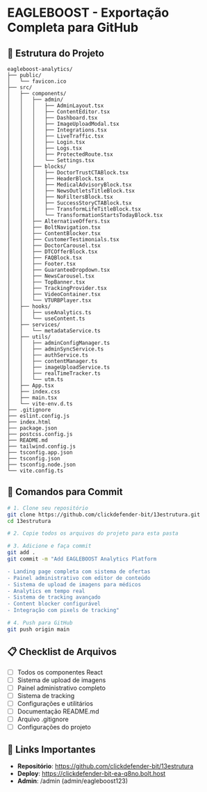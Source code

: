 # EAGLEBOOST - Exportação Completa para GitHub

## 📁 Estrutura do Projeto

```
eagleboost-analytics/
├── public/
│   └── favicon.ico
├── src/
│   ├── components/
│   │   ├── admin/
│   │   │   ├── AdminLayout.tsx
│   │   │   ├── ContentEditor.tsx
│   │   │   ├── Dashboard.tsx
│   │   │   ├── ImageUploadModal.tsx
│   │   │   ├── Integrations.tsx
│   │   │   ├── LiveTraffic.tsx
│   │   │   ├── Login.tsx
│   │   │   ├── Logs.tsx
│   │   │   ├── ProtectedRoute.tsx
│   │   │   └── Settings.tsx
│   │   ├── blocks/
│   │   │   ├── DoctorTrustCTABlock.tsx
│   │   │   ├── HeaderBlock.tsx
│   │   │   ├── MedicalAdvisoryBlock.tsx
│   │   │   ├── NewsOutletsTitleBlock.tsx
│   │   │   ├── NoFiltersBlock.tsx
│   │   │   ├── SuccessStoryCTABlock.tsx
│   │   │   ├── TransformLifeTitleBlock.tsx
│   │   │   └── TransformationStartsTodayBlock.tsx
│   │   ├── AlternativeOffers.tsx
│   │   ├── BoltNavigation.tsx
│   │   ├── ContentBlocker.tsx
│   │   ├── CustomerTestimonials.tsx
│   │   ├── DoctorCarousel.tsx
│   │   ├── DTCOfferBlock.tsx
│   │   ├── FAQBlock.tsx
│   │   ├── Footer.tsx
│   │   ├── GuaranteeDropdown.tsx
│   │   ├── NewsCarousel.tsx
│   │   ├── TopBanner.tsx
│   │   ├── TrackingProvider.tsx
│   │   ├── VideoContainer.tsx
│   │   └── VTURBPlayer.tsx
│   ├── hooks/
│   │   ├── useAnalytics.ts
│   │   └── useContent.ts
│   ├── services/
│   │   └── metadataService.ts
│   ├── utils/
│   │   ├── adminConfigManager.ts
│   │   ├── adminSyncService.ts
│   │   ├── authService.ts
│   │   ├── contentManager.ts
│   │   ├── imageUploadService.ts
│   │   ├── realTimeTracker.ts
│   │   └── utm.ts
│   ├── App.tsx
│   ├── index.css
│   ├── main.tsx
│   └── vite-env.d.ts
├── .gitignore
├── eslint.config.js
├── index.html
├── package.json
├── postcss.config.js
├── README.md
├── tailwind.config.js
├── tsconfig.app.json
├── tsconfig.json
├── tsconfig.node.json
└── vite.config.ts
```

## 🚀 Comandos para Commit

```bash
# 1. Clone seu repositório
git clone https://github.com/clickdefender-bit/13estrutura.git
cd 13estrutura

# 2. Copie todos os arquivos do projeto para esta pasta

# 3. Adicione e faça commit
git add .
git commit -m "Add EAGLEBOOST Analytics Platform

- Landing page completa com sistema de ofertas
- Painel administrativo com editor de conteúdo  
- Sistema de upload de imagens para médicos
- Analytics em tempo real
- Sistema de tracking avançado
- Content blocker configurável
- Integração com pixels de tracking"

# 4. Push para GitHub
git push origin main
```

## 📋 Checklist de Arquivos

- [ ] Todos os componentes React
- [ ] Sistema de upload de imagens
- [ ] Painel administrativo completo
- [ ] Sistema de tracking
- [ ] Configurações e utilitários
- [ ] Documentação README.md
- [ ] Arquivo .gitignore
- [ ] Configurações do projeto

## 🔗 Links Importantes

- **Repositório**: https://github.com/clickdefender-bit/13estrutura
- **Deploy**: https://clickdefender-bit-ea-q8no.bolt.host
- **Admin**: /admin (admin/eagleboost123)